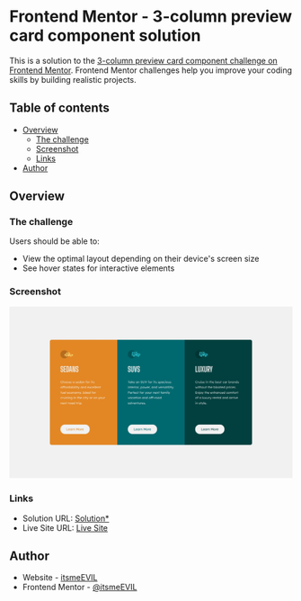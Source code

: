 # Frontend Mentor - 3-column preview card component solution

This is a solution to the [3-column preview card component challenge on Frontend Mentor](https://www.frontendmentor.io/challenges/3column-preview-card-component-pH92eAR2-). Frontend Mentor challenges help you improve your coding skills by building realistic projects.

## Table of contents

-   [Overview](#overview)
    -   [The challenge](#the-challenge)
    -   [Screenshot](#screenshot)
    -   [Links](#links)
-   [Author](#author)

## Overview

### The challenge

Users should be able to:

-   View the optimal layout depending on their device's screen size
-   See hover states for interactive elements

### Screenshot

![](./images/screenshot.jpg)

### Links

-   Solution URL: [Solution\*](https://frontendmentor.io/solutions)
-   Live Site URL: [Live Site](https://itsmeevil-frontendmentor-solutions.netlify.app/3-column-preview-card/)

## Author

-   Website - [itsmeEVIL](https://itsmeevil.github.io)
-   Frontend Mentor - [@itsmeEVIL](https://www.frontendmentor.io/profile/itsmeevil)
